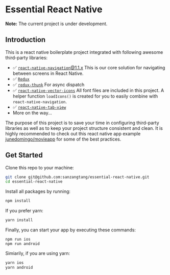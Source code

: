 # Essential React Native

__Note:__ The current project is under development. 

## Introduction

This is a react native boilerplate project integrated with following awesome third-party libraries:

- ✅ [`react-native-navigation`@1.1.x](https://github.com/wix/react-native-navigation/) This is our core solution for navigating between screens in React Native.
- ✅  [`Redux`](https://redux.js.org)
- ✅  [`redux-thunk`](https://github.com/gaearon/redux-thunk) For async dispatch
- ✅  [`react-native-vector-icons`](https://github.com/oblador/react-native-vector-icons) All font files are included in this project. A helper function `loadIcons()` is created for you to easily combine with `react-native-navigation`.
- ✅  [`react-native-tab-view`](https://github.com/react-native-community/react-native-tab-view)
- More on the way...

The purpose of this project is to save your time in configuring third-party libraries as well as to keep your project structure consistent and clean. It is highly recommended to check out this react native app example [junedomingo/movieapp](https://github.com/junedomingo/movieapp) for some of the best practices.

## Get Started

Clone this repo to your machine:

```sh
git clone git@github.com:sanzangtang/essential-react-native.git
cd essential-react-native
```

Install all packages by running:

```sh
npm install
```

If you prefer yarn:

```sh
yarn install
```

Finally, you can start your app by executing these commands:

```
npm run ios
npm run android
```

Simiarily, if you are using yarn:

```sh
yarn ios
yarn android
```